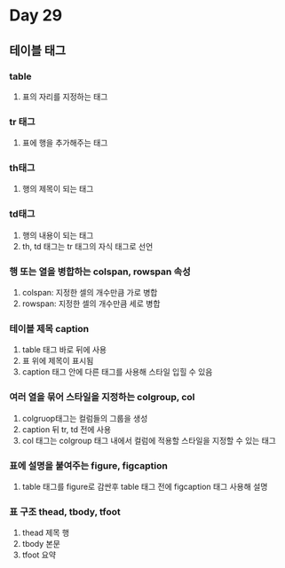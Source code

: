 # Day 29
## 테이블 태그
### table
1. 표의 자리를 지정하는 태그

### tr 태그
1. 표에 행을 추가해주는 태그

### th태그
1. 행의 제목이 되는 태그

### td태그
1. 행의 내용이 되는 태그
2. th, td 태그는 tr 태그의 자식 태그로 선언

### 행 또는 열을 병합하는 colspan, rowspan 속성
1. colspan: 지정한 셀의 개수만큼 가로 병합
2. rowspan: 지정한 셀의 개수만큼 세로 병합

### 테이블 제목 caption
1. table 태그 바로 뒤에 사용
2. 표 위에 제목이 표시됨
3. caption 태그 안에 다른 태그를 사용해 스타일 입힐 수 있음

### 여러 열을 묶어 스타일을 지정하는 colgroup, col
1. colgruop태그는 컬럼들의 그룹을 생성
2. caption 뒤 tr, td 전에 사용
3. col 태그는 colgroup 태그 내에서 컬럼에 적용할 스타일을 지정할 수 있는 태그

### 표에 설명을 붙여주는 figure, figcaption
1. table 태그를 figure로 감싼후 table 태그 전에 figcaption 태그 사용해 설명

### 표 구조 thead, tbody, tfoot
1. thead 제목 행
2. tbody 본문
3. tfoot 요약
